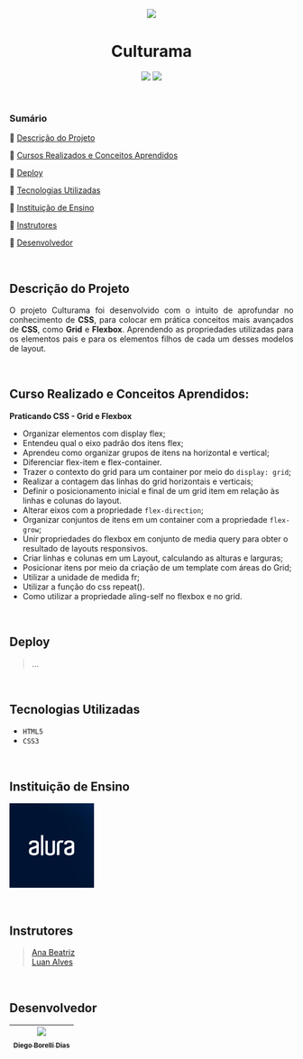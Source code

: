<p align="center"><img src="https://uploaddeimagens.com.br/images/004/368/913/original/culturama.png?1677468736#vitrinedev"><br>

<h1 align="center">Culturama</h1>

<p align="center">
  <img src="http://img.shields.io/static/v1?label=VSCode&message=1.75.1&color=blue&style=for-the-badge"/>
  <img src="http://img.shields.io/static/v1?label=STATUS&message=Concluido&color=GREEN&style=for-the-badge"/>
</p>

<br>

### Sumário 

🔹 [Descrição do Projeto](#descrição-do-projeto)

🔹 [Cursos Realizados e Conceitos Aprendidos](#cursos-realizados-e-conceitos-aprendidos)

🔹 [Deploy](#deploy)

🔹 [Tecnologias Utilizadas](#tecnologias-utilizadas)

🔹 [Instituição de Ensino](#instituição-de-ensino)

🔹 [Instrutores](#instrutores)

🔹 [Desenvolvedor](#desenvolvedor)

<br>

## Descrição do Projeto 

<p align="justify">O projeto Culturama foi desenvolvido com o intuito de aprofundar no conhecimento de <strong>CSS</strong>, para colocar em prática conceitos mais avançados de <strong>CSS</strong>, como <strong>Grid</strong> e <strong>Flexbox</strong>. Aprendendo as propriedades utilizadas para os elementos pais e para os elementos filhos de cada um desses modelos de layout.</p>


<br>

## Curso Realizado e Conceitos Aprendidos:

<strong>Praticando CSS - Grid e Flexbox</strong>

- Organizar elementos com display flex;
- Entendeu qual o eixo padrão dos itens flex;
- Aprendeu como organizar grupos de itens na horizontal e vertical;
- Diferenciar flex-item e flex-container.
- Trazer o contexto do grid para um container por meio do `display: grid`;
- Realizar a contagem das linhas do grid horizontais e verticais;
- Definir o posicionamento inicial e final de um grid item em relação às linhas e colunas do layout.
- Alterar eixos com a propriedade `flex-direction`;
- Organizar conjuntos de itens em um container com a propriedade `flex-grow`;
- Unir propriedades do flexbox em conjunto de media query para obter o resultado de layouts responsivos.
- Criar linhas e colunas em um Layout, calculando as alturas e larguras;
- Posicionar itens por meio da criação de um template com áreas do Grid;
- Utilizar a unidade de medida fr;
- Utilizar a função do css repeat().
- Como utilizar a propriedade aling-self no flexbox e no grid.

<br>

## Deploy

> ...
  
<br>
  
## Tecnologias Utilizadas
  
- `HTML5`
- `CSS3`
  
<br>

## Instituição de Ensino
  
[<img src="alura.png" alt="Logo da Alura" width=150>](https://www.alura.com.br/)

<br>

## Instrutores
  
> [Ana Beatriz](https://github.com/beatrizmouradev) <br>
> [Luan Alves](https://github.com/luanalvesdev)
  
<br>

## Desenvolvedor

| [<img src="https://avatars.githubusercontent.com/u/118308728?v=4" width=115><br><sub>Diego Borelli Dias</sub>](https://github.com/DiegosXe) |
| :-----------: |
  
<br>
